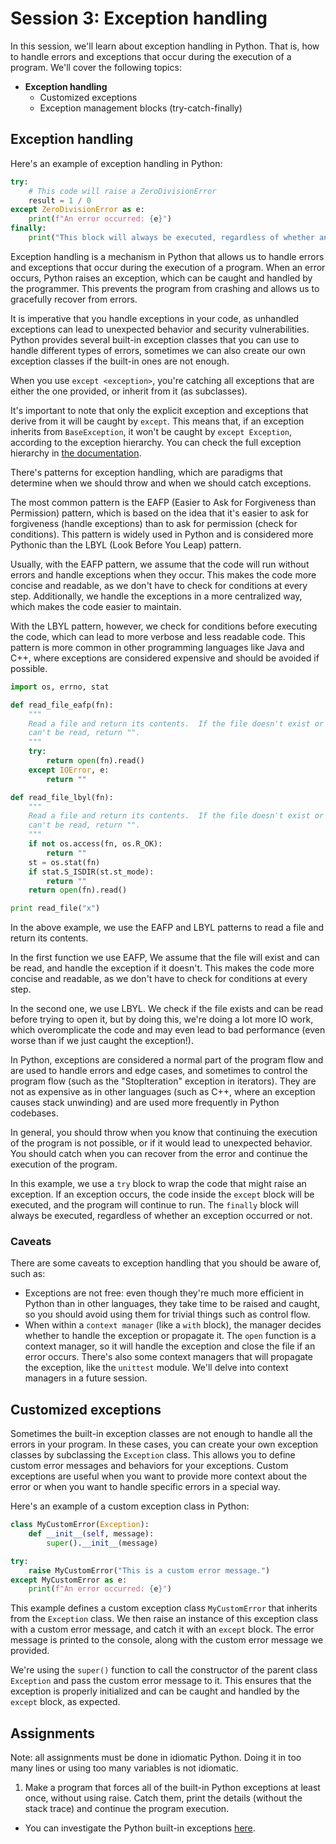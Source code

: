 # Session 3: Exception handling

In this session, we'll learn about exception handling in Python. That is, how to handle errors and exceptions that occur during the execution of a program. We'll cover the following topics:

- **Exception handling**
  - Customized exceptions
  - Exception management blocks (try-catch-finally)

## Exception handling

Here's an example of exception handling in Python:

```python
try:
    # This code will raise a ZeroDivisionError
    result = 1 / 0
except ZeroDivisionError as e:
    print(f"An error occurred: {e}")
finally:
    print("This block will always be executed, regardless of whether an exception occurred or not.")
```

Exception handling is a mechanism in Python that allows us to handle errors and exceptions that occur during the execution of a program. When an error occurs, Python raises an exception, which can be caught and handled by the programmer. This prevents the program from crashing and allows us to gracefully recover from errors.

It is imperative that you handle exceptions in your code, as unhandled exceptions can lead to unexpected behavior and security vulnerabilities. Python provides several built-in exception classes that you can use to handle different types of errors, sometimes we can also create our own exception classes if the built-in ones are not enough.

When you use `except <exception>`, you're catching all exceptions that are either the one provided, or inherit from it (as subclasses).

It's important to note that only the explicit exception and exceptions that derive from it will be caught by `except`. This means that, if an exception inherits from `BaseException`, it won't be caught by `except Exception`, according to the exception hierarchy. You can check the full exception hierarchy in [the documentation](https://docs.python.org/3/library/exceptions.html#exception-hierarchy).

There's patterns for exception handling, which are paradigms that determine when we should throw and when we should catch exceptions. 

The most common pattern is the EAFP (Easier to Ask for Forgiveness than Permission) pattern, which is based on the idea that it's easier to ask for forgiveness (handle exceptions) than to ask for permission (check for conditions). This pattern is widely used in Python and is considered more Pythonic than the LBYL (Look Before You Leap) pattern.

Usually, with the EAFP pattern, we assume that the code will run without errors and handle exceptions when they occur. This makes the code more concise and readable, as we don't have to check for conditions at every step. Additionally, we handle the exceptions in a more centralized way, which makes the code easier to maintain.

With the LBYL pattern, however, we check for conditions before executing the code, which can lead to more verbose and less readable code. This pattern is more common in other programming languages like Java and C++, where exceptions are considered expensive and should be avoided if possible.

```python
import os, errno, stat

def read_file_eafp(fn):
    """
    Read a file and return its contents.  If the file doesn't exist or
    can't be read, return "".
    """
    try:
        return open(fn).read()
    except IOError, e:
        return ""

def read_file_lbyl(fn):
    """
    Read a file and return its contents.  If the file doesn't exist or
    can't be read, return "".
    """
    if not os.access(fn, os.R_OK):
        return ""
    st = os.stat(fn)
    if stat.S_ISDIR(st.st_mode):
        return ""
    return open(fn).read()

print read_file("x")
```

In the above example, we use the EAFP and LBYL patterns to read a file and return its contents. 

In the first function we use EAFP, We assume that the file will exist and can be read, and handle the exception if it doesn't. This makes the code more concise and readable, as we don't have to check for conditions at every step.

In the second one, we use LBYL. We check if the file exists and can be read before trying to open it, but by doing this, we're doing a lot more IO work, which overomplicate the code and may even lead to bad performance (even worse than if we just caught the exception!).

In Python, exceptions are considered a normal part of the program flow and are used to handle errors and edge cases, and sometimes to control the program flow (such as the "StopIteration" exception in iterators). They are not as expensive as in other languages (such as C++, where an exception causes stack unwinding) and are used more frequently in Python codebases.

In general, you should throw when you know that continuing the execution of the program is not possible, or if it would lead to unexpected behavior. You should catch when you can recover from the error and continue the execution of the program.

In this example, we use a `try` block to wrap the code that might raise an exception. If an exception occurs, the code inside the `except` block will be executed, and the program will continue to run. The `finally` block will always be executed, regardless of whether an exception occurred or not.

### Caveats

There are some caveats to exception handling that you should be aware of, such as:
- Exceptions are not free: even though they're much more efficient in Python than in other languages, they take time to be raised and caught, so you should avoid using them for trivial things such as control flow. 
- When within a `context manager` (like a `with` block), the manager decides whether to handle the exception or propagate it. The `open` function is a context manager, so it will handle the exception and close the file if an error occurs. There's also some context managers that will propagate the exception, like the `unittest` module. We'll delve into context managers in a future session.

## Customized exceptions

Sometimes the built-in exception classes are not enough to handle all the errors in your program. In these cases, you can create your own exception classes by subclassing the `Exception` class. This allows you to define custom error messages and behaviors for your exceptions. Custom exceptions are useful when you want to provide more context about the error or when you want to handle specific errors in a special way.

Here's an example of a custom exception class in Python:

```python
class MyCustomError(Exception):
    def __init__(self, message):
        super().__init__(message)

try:
    raise MyCustomError("This is a custom error message.")
except MyCustomError as e:
    print(f"An error occurred: {e}")
```

This example defines a custom exception class `MyCustomError` that inherits from the `Exception` class. We then raise an instance of this exception class with a custom error message, and catch it with an `except` block. The error message is printed to the console, along with the custom error message we provided.

We're using the `super()` function to call the constructor of the parent class `Exception` and pass the custom error message to it. This ensures that the exception is properly initialized and can be caught and handled by the `except` block, as expected.

## Assignments

Note: all assignments must be done in idiomatic Python. Doing it in too many lines or using too many variables is not idiomatic.

1. Make a program that forces all of the built-in Python exceptions at least once, without using raise. Catch them, print the details (without the stack trace) and continue the program execution.
- You can investigate the Python built-in exceptions [here](https://docs.python.org/3/library/exceptions.html#exception-hierarchy). 
